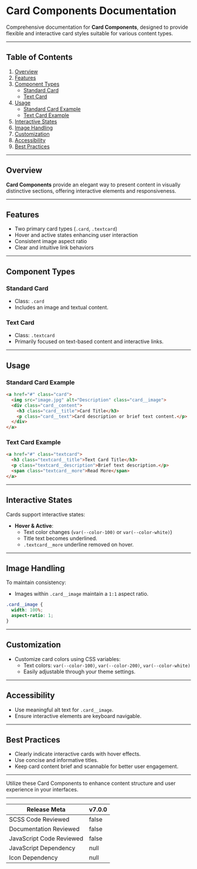 # Card Components Documentation

Comprehensive documentation for **Card Components**, designed to provide flexible and interactive card styles suitable for various content types.

---

## Table of Contents

1. [Overview](#overview)
2. [Features](#features)
3. [Component Types](#component-types)
    - [Standard Card](#standard-card)
    - [Text Card](#text-card)
4. [Usage](#usage)
    - [Standard Card Example](#standard-card-example)
    - [Text Card Example](#text-card-example)
5. [Interactive States](#interactive-states)
6. [Image Handling](#image-handling)
7. [Customization](#customization)
8. [Accessibility](#accessibility)
9. [Best Practices](#best-practices)

---

## Overview

**Card Components** provide an elegant way to present content in visually distinctive sections, offering interactive elements and responsiveness.

---

## Features

- Two primary card types (`.card`, `.textcard`)
- Hover and active states enhancing user interaction
- Consistent image aspect ratio
- Clear and intuitive link behaviors

---

## Component Types

### Standard Card

- Class: `.card`
- Includes an image and textual content.

### Text Card

- Class: `.textcard`
- Primarily focused on text-based content and interactive links.

---

## Usage

### Standard Card Example

```html
<a href="#" class="card">
  <img src="image.jpg" alt="Description" class="card__image">
  <div class="card__content">
    <h3 class="card__title">Card Title</h3>
    <p class="card__text">Card description or brief text content.</p>
  </div>
</a>
```

### Text Card Example

```html
<a href="#" class="textcard">
  <h3 class="textcard__title">Text Card Title</h3>
  <p class="textcard__description">Brief text description.</p>
  <span class="textcard__more">Read More</span>
</a>
```

---

## Interactive States

Cards support interactive states:

- **Hover & Active**:
    - Text color changes (`var(--color-100)` or `var(--color-white)`)
    - Title text becomes underlined.
    - `.textcard__more` underline removed on hover.

---

## Image Handling

To maintain consistency:

- Images within `.card__image` maintain a `1:1` aspect ratio.

```css
.card__image {
  width: 100%;
  aspect-ratio: 1;
}
```

---

## Customization

- Customize card colors using CSS variables:
    - Text colors: `var(--color-100)`, `var(--color-200)`, `var(--color-white)`
    - Easily adjustable through your theme settings.

---

## Accessibility

- Use meaningful alt text for `.card__image`.
- Ensure interactive elements are keyboard navigable.

---

## Best Practices

- Clearly indicate interactive cards with hover effects.
- Use concise and informative titles.
- Keep card content brief and scannable for better user engagement.

---

Utilize these Card Components to enhance content structure and user experience in your interfaces.

---

| Release Meta             | v7.0.0 |
| ------------------------ | ------ |
| SCSS Code Reviewed       | false  |
| Documentation Reviewed   | false  |
| JavaScript Code Reviewed | false  |
| JavaScript Dependency    | null   | 
| Icon Dependency          | null   |
